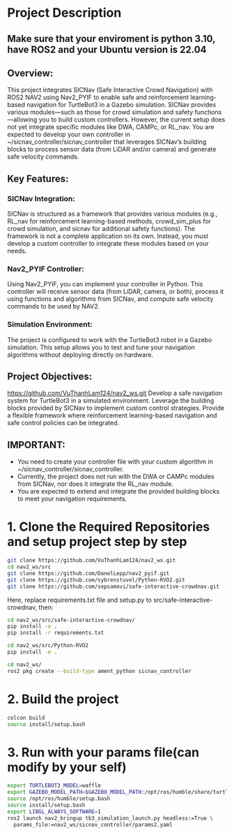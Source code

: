# Project Description
## Make sure that your enviroment is python 3.10, have ROS2 and your Ubuntu version is 22.04
## Overview:
This project integrates SICNav (Safe Interactive Crowd Navigation) with ROS2 NAV2 using Nav2_PYIF to enable safe and reinforcement learning-based navigation for TurtleBot3 in a Gazebo simulation. SICNav provides various modules—such as those for crowd simulation and safety functions—allowing you to build custom controllers. However, the current setup does not yet integrate specific modules like DWA, CAMPc, or RL_nav. You are expected to develop your own controller in ~/sicnav_controller/sicnav_controller that leverages SICNav’s building blocks to process sensor data (from LiDAR and/or camera) and generate safe velocity commands.

## Key Features:

### SICNav Integration:
SICNav is structured as a framework that provides various modules (e.g., RL_nav for reinforcement learning-based methods, crowd_sim_plus for crowd simulation, and sicnav for additional safety functions). The framework is not a complete application on its own. Instead, you must develop a custom controller to integrate these modules based on your needs.

### Nav2_PYIF Controller:
Using Nav2_PYIF, you can implement your controller in Python. This controller will receive sensor data (from LiDAR, camera, or both), process it using functions and algorithms from SICNav, and compute safe velocity commands to be used by NAV2.

### Simulation Environment:
The project is configured to work with the TurtleBot3 robot in a Gazebo simulation. This setup allows you to test and tune your navigation algorithms without deploying directly on hardware.

## Project Objectives:
https://github.com/VuThanhLam124/nav2_ws.git
Develop a safe navigation system for TurtleBot3 in a simulated environment.
Leverage the building blocks provided by SICNav to implement custom control strategies.
Provide a flexible framework where reinforcement learning-based navigation and safe control policies can be integrated.

## IMPORTANT:
- You need to create your controller file with your custom algorithm in ~/sicnav_controller/sicnav_controller.
- Currently, the project does not run with the DWA or CAMPc modules from SICNav, nor does it integrate the RL_nav module.
- You are expected to extend and integrate the provided building blocks to meet your navigation requirements.


# 1. Clone the Required Repositories and setup project step by step
```bash
git clone https://github.com/VuThanhLam124/nav2_ws.git
cd nav2_ws/src
git clone https://github.com/DanelLepp/nav2_pyif.git
git clone https://github.com/sybrenstuvel/Python-RVO2.git
git clone https://github.com/sepsamavi/safe-interactive-crowdnav.git
```
Here, replace requirements.txt file and setup.py to src/safe-interactive-crowdnav, then:
```bash
cd nav2_ws/src/safe-interactive-crowdnav/
pip install -e .
pip install -r requirements.txt
```
```bash
cd nav2_ws/src/Python-RVO2
pip install -e .
```
```bash
cd nav2_ws/
ros2 pkg create --build-type ament_python sicnav_controller
```
# 2. Build the project
```bash
colcon build
source install/setup.bash
```
# 3. Run with your params file(can modify by your self)
```bash
export TURTLEBOT3_MODEL=waffle
export GAZEBO_MODEL_PATH=$GAZEBO_MODEL_PATH:/opt/ros/humble/share/turtlebot3_gazebo/models
source /opt/ros/humble/setup.bash
source install/setup.bash
export LIBGL_ALWAYS_SOFTWARE=1
ros2 launch nav2_bringup tb3_simulation_launch.py headless:=True \
  params_file:=nav2_ws/sicnav_controller/params2.yaml
```
